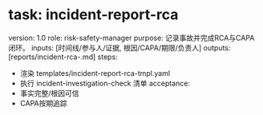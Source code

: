 # task: incident-report-rca

version: 1.0
role: risk-safety-manager
purpose: 记录事故并完成RCA与CAPA闭环。
inputs: [时间线/参与人/证据, 根因/CAPA/期限/负责人]
outputs: [reports/incident-rca-<id>.md]
steps:

- 渲染 templates/incident-report-rca-tmpl.yaml
- 执行 incident-investigation-check 清单
  acceptance:
- 事实完整/根因可信
- CAPA按期追踪

